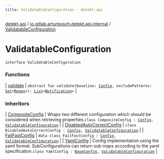 ```yaml
---
title: ValidatableConfiguration - detekt-api
---
```


[detekt-api](../../index.html) / [io.gitlab.arturbosch.detekt.api.internal](../index.html) / [ValidatableConfiguration](./index.html)

# ValidatableConfiguration

`interface ValidatableConfiguration`

### Functions

| [validate](validate.html) | `abstract fun validate(baseline: `[`Config`](../../io.gitlab.arturbosch.detekt.api/-config/index.html)`, excludePatterns: `[`Set`](https://kotlinlang.org/api/latest/jvm/stdlib/kotlin.collections/-set/index.html)`<`[`Regex`](https://kotlinlang.org/api/latest/jvm/stdlib/kotlin.text/-regex/index.html)`>): `[`List`](https://kotlinlang.org/api/latest/jvm/stdlib/kotlin.collections/-list/index.html)`<`[`Notification`](../../io.gitlab.arturbosch.detekt.api/-notification/index.html)`>` |

### Inheritors

| [CompositeConfig](../-composite-config/index.html) | Wraps two different configuration which should be considered when retrieving properties.`class CompositeConfig : `[`Config`](../../io.gitlab.arturbosch.detekt.api/-config/index.html)`, `[`ValidatableConfiguration`](./index.html) |
| [DisabledAutoCorrectConfig](../-disabled-auto-correct-config/index.html) | `class DisabledAutoCorrectConfig : `[`Config`](../../io.gitlab.arturbosch.detekt.api/-config/index.html)`, `[`ValidatableConfiguration`](./index.html) |
| [FailFastConfig](../-fail-fast-config/index.html) | `data class FailFastConfig : `[`Config`](../../io.gitlab.arturbosch.detekt.api/-config/index.html)`, `[`ValidatableConfiguration`](./index.html) |
| [YamlConfig](../-yaml-config/index.html) | Config implementation using the yaml format. SubConfigurations can return sub maps according to the yaml specification.`class YamlConfig : `[`BaseConfig`](../-base-config/index.html)`, `[`ValidatableConfiguration`](./index.html) |

